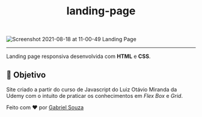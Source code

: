 <h1 align="center">landing-page</h1><br>

![Screenshot 2021-08-18 at 11-00-49 Landing Page](https://user-images.githubusercontent.com/54643425/129912134-8cc7c293-2b61-46a1-85c8-6614939af101.png)

---
Landing page responsiva desenvolvida com __HTML__ e __CSS__.

## 🎯 Objetivo

Site criado a partir do curso de Javascript do Luiz Otávio Miranda da Udemy com o intuito de praticar os conhecimentos em *Flex Box* e *Grid*.

Feito com :heart: por [Gabriel Souza](https://github.com/Gabrielcsg19)
